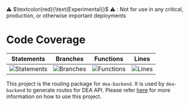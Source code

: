 ⚠️ $\textcolor{red}{\text{Experimental}}$ ⚠️ : Not for use in any critical, production, or otherwise important deployments

# Code Coverage

| Statements                                                                         | Branches                                                                      | Functions                                                                        | Lines                                                                   |
| ---------------------------------------------------------------------------------- | ----------------------------------------------------------------------------- | -------------------------------------------------------------------------------- | ----------------------------------------------------------------------- |
| ![Statements](https://img.shields.io/badge/statements-96.77%25-brightgreen.svg?style=flat) | ![Branches](https://img.shields.io/badge/branches-82.56%25-yellow.svg?style=flat) | ![Functions](https://img.shields.io/badge/functions-99.59%25-brightgreen.svg?style=flat) | ![Lines](https://img.shields.io/badge/lines-96.47%25-brightgreen.svg?style=flat) |

This project is the routing package for `dea-backend`. It is used by `dea-backend` to generate routes for DEA API. Please refer [here](../dea-backend/README.md) for more information on how to use this project.

